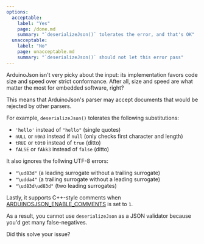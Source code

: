 ```yaml
---
options:
  acceptable:
    label: "Yes"
    page: /done.md
    summary: "`deserializeJson()` tolerates the error, and that's OK"
  unacceptable:
    label: "No"
    page: unacceptable.md
    summary: "`deserializeJson()` should not let this error pass"
---
```


ArduinoJson isn't very picky about the input: its implementation favors code size and speed over strict conformance.
After all, size and speed are what matter the most for embedded software, right?

This means that ArduinoJson's parser may accept documents that would be rejected by other parsers.

For example, `deserializeJson()` tolerates the following substitutions:

* `'hello'` instead of `"hello"` (single quotes)
* `nULL` or `n0n3` instead if `null` (only checks first character and length)
* `tRUE` or `t0t0` instead of `true` (ditto)
* `fALSE` or `fAkk3` instead of `false` (ditto)

It also ignores the follwing UTF-8 errors:

* `"\ud83d"` (a leading surrogate without a trailing surrogate)
* `"\udda4"` (a trailing surrogate without a leading surrogate)
* `"\ud83d\ud83d"` (two leading surrogates)

Lastly, it supports C++-style comments when [ARDUINOSJSON_ENABLE_COMMENTS](/v6/api/config/enable_comments/) is set to `1`.

As a result, you cannot use `deserializeJson` as a JSON validator because you'd get many false-negatives.

Did this solve your issue?
